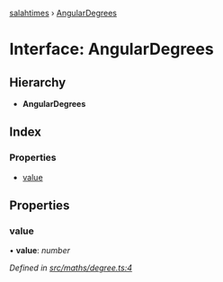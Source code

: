 [salahtimes](../README.md) › [AngularDegrees](angulardegrees.md)

# Interface: AngularDegrees

## Hierarchy

* **AngularDegrees**

## Index

### Properties

* [value](angulardegrees.md#value)

## Properties

###  value

• **value**: *number*

*Defined in [src/maths/degree.ts:4](https://github.com/doniseferi/salahtimes/blob/9951c22/src/maths/degree.ts#L4)*
